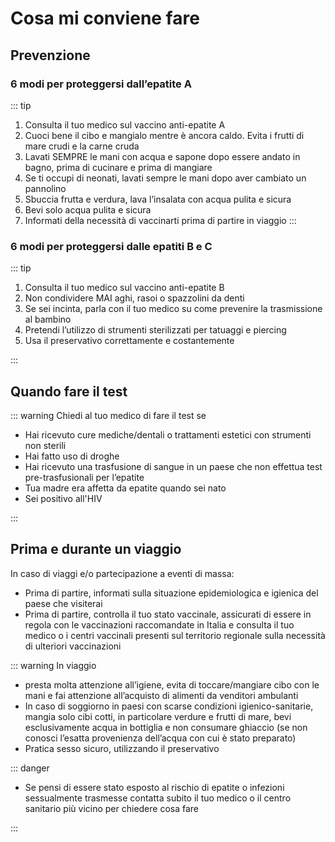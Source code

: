 # Cosa mi conviene fare

## Prevenzione

### 6 modi per proteggersi dall’epatite A

::: tip

1. Consulta il tuo medico sul vaccino anti-epatite A
2. Cuoci bene il cibo e mangialo mentre è ancora caldo. Evita i frutti di mare crudi e la carne cruda
3. Lavati SEMPRE le mani con acqua e sapone dopo essere andato in bagno, prima di cucinare e prima di mangiare
4. Se ti occupi di neonati, lavati sempre le mani dopo aver cambiato un pannolino
5. Sbuccia frutta e verdura, lava l’insalata con acqua pulita e sicura
6. Bevi solo acqua pulita e sicura
7. Informati della necessità di vaccinarti prima di partire in viaggio
   :::

### 6 modi per proteggersi dalle epatiti B e C

::: tip

1. Consulta il tuo medico sul vaccino anti-epatite B
2. Non condividere MAI aghi, rasoi o spazzolini da denti
3. Se sei incinta, parla con il tuo medico su come prevenire la trasmissione al bambino
4. Pretendi l’utilizzo di strumenti sterilizzati per tatuaggi e piercing
5. Usa il preservativo correttamente e costantemente

:::

## Quando fare il test

::: warning Chiedi al tuo medico di fare il test se

- Hai ricevuto cure mediche/dentali o trattamenti estetici con strumenti non sterili
- Hai fatto uso di droghe
- Hai ricevuto una trasfusione di sangue in un paese che non effettua test pre-trasfusionali per l’epatite
- Tua madre era affetta da epatite quando sei nato
- Sei positivo all'HIV

:::

## Prima e durante un viaggio

In caso di viaggi e/o partecipazione a eventi di massa:

- Prima di partire, informati sulla situazione epidemiologica e igienica del paese che visiterai
- Prima di partire, controlla il tuo stato vaccinale, assicurati di essere in regola con le vaccinazioni raccomandate in Italia e consulta il tuo medico o i centri vaccinali presenti sul territorio regionale sulla necessità di ulteriori vaccinazioni

::: warning In viaggio

- presta molta attenzione all’igiene, evita di toccare/mangiare cibo con le mani e fai attenzione all’acquisto di alimenti da venditori ambulanti
- In caso di soggiorno in paesi con scarse condizioni igienico-sanitarie, mangia solo cibi cotti, in particolare verdure e frutti di mare, bevi esclusivamente acqua in bottiglia e non consumare ghiaccio (se non conosci l’esatta provenienza dell’acqua con cui è stato preparato)
- Pratica sesso sicuro, utilizzando il preservativo

::: danger

- Se pensi di essere stato esposto al rischio di epatite o infezioni sessualmente trasmesse contatta subito il tuo medico o il centro sanitario più vicino per chiedere cosa fare

:::
